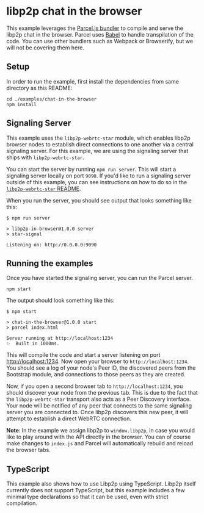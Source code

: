 # libp2p chat in the browser

This example leverages the [Parcel.js bundler](https://parceljs.org/) to compile and serve the libp2p chat in the browser. Parcel uses [Babel](https://babeljs.io/) to handle transpilation of the code. You can use other bundlers such as Webpack or Browserify, but we will not be covering them here.

## Setup

In order to run the example, first install the dependencies from same directory as this README:

```
cd ./examples/chat-in-the-browser
npm install
```

## Signaling Server

This example uses the `libp2p-webrtc-star` module, which enables libp2p browser nodes to establish direct connections to one another via a central signaling server. For this example, we are using the signaling server that ships with `libp2p-webrtc-star`.

You can start the server by running `npm run server`. This will start a signaling server locally on port `9090`. If you'd like to run a signaling server outside of this example, you can see instructions on how to do so in the [`libp2p-webrtc-star` README](https://github.com/libp2p/js-libp2p-webrtc-star).

When you run the server, you should see output that looks something like this:

```log
$ npm run server

> libp2p-in-browser@1.0.0 server
> star-signal

Listening on: http://0.0.0.0:9090
```

## Running the examples

Once you have started the signaling server, you can run the Parcel server.

```
npm start
```

The output should look something like this:

```log
$ npm start

> chat-in-the-browser@1.0.0 start
> parcel index.html

Server running at http://localhost:1234
✨  Built in 1000ms.
```

This will compile the code and start a server listening on port [http://localhost:1234](http://localhost:1234). Now open your browser to `http://localhost:1234`. You should see a log of your node's Peer ID, the discovered peers from the Bootstrap module, and connections to those peers as they are created.

Now, if you open a second browser tab to `http://localhost:1234`, you should discover your node from the previous tab. This is due to the fact that the `libp2p-webrtc-star` transport also acts as a Peer Discovery interface. Your node will be notified of any peer that connects to the same signaling server you are connected to. Once libp2p discovers this new peer, it will attempt to establish a direct WebRTC connection.

**Note**: In the example we assign libp2p to `window.libp2p`, in case you would like to play around with the API directly in the browser. You can of course make changes to `index.js` and Parcel will automatically rebuild and reload the browser tabs.

## TypeScript

This example also shows how to use Libp2p using TypeScript. Libp2p itself currently does not support TypeScript, but this example includes a few minimal type declarations so that it can be used, even with strict compilation.
